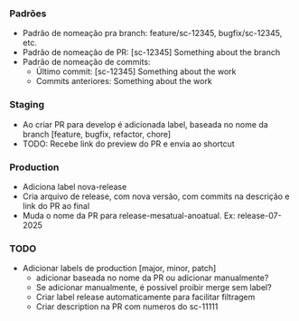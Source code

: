 ### Padrões
- Padrão de nomeação pra branch: feature/sc-12345, bugfix/sc-12345, etc.
- Padrão de nomeação de PR: [sc-12345] Something about the branch
- Padrão de nomeação de commits:
  - Último commit: [sc-12345] Something about the work
  - Commits anteriores: Something about the work

### Staging
- Ao criar PR para develop é adicionada label, baseada no nome da branch [feature, bugfix, refactor, chore]
- TODO: Recebe link do preview do PR e envia ao shortcut

### Production
- Adiciona label nova-release
- Cria arquivo de release, com nova versão, com commits na descrição e link do PR ao final
- Muda o nome da PR para release-mesatual-anoatual. Ex: release-07-2025

### TODO
- Adicionar labels de production [major, minor, patch]
  - adicionar baseada no nome da PR ou adicionar manualmente?
  - Se adicionar manualmente, é possivel proibir merge sem label?
  - Criar label release automaticamente para facilitar filtragem
  - Criar description na PR com numeros do sc-11111
